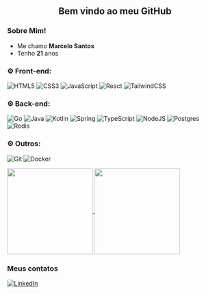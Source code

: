 
<div align='center'>
  <h2> Bem vindo ao meu GitHub </h2>
</div>

### Sobre Mim!
- Me chamo **Marcelo Santos**
- Tenho **21** anos

### :gear: Front-end:  
![HTML5](https://img.shields.io/badge/html5-%23E34F26.svg?style=for-the-badge&logo=html5&logoColor=white)
![CSS3](https://img.shields.io/badge/css3-%231572B6.svg?style=for-the-badge&logo=css3&logoColor=white)
![JavaScript](https://img.shields.io/badge/javascript-%23323330.svg?style=for-the-badge&logo=javascript&logoColor=%23F7DF1E)
![React](https://img.shields.io/badge/react-%2320232a.svg?style=for-the-badge&logo=react&logoColor=%2361DAFB)
![TailwindCSS](https://img.shields.io/badge/tailwindcss-%2338B2AC.svg?style=for-the-badge&logo=tailwind-css&logoColor=white)

### :gear: Back-end:  
![Go](https://img.shields.io/badge/go-%2300ADD8.svg?style=for-the-badge&logo=go&logoColor=white)
![Java](https://img.shields.io/badge/java-%23ED8B00.svg?style=for-the-badge&logo=openjdk&logoColor=white)
![Kotlin](https://img.shields.io/badge/kotlin-%237F52FF.svg?style=for-the-badge&logo=kotlin&logoColor=white)
![Spring](https://img.shields.io/badge/spring-boot.svg?style=for-the-badge&logo=spring-boot&logoColor=white)
![TypeScript](https://img.shields.io/badge/typescript-%23007ACC.svg?style=for-the-badge&logo=typescript&logoColor=white)
![NodeJS](https://img.shields.io/badge/node.js-6DA55F?style=for-the-badge&logo=node.js&logoColor=white)
![Postgres](https://img.shields.io/badge/postgres-%23316192.svg?style=for-the-badge&logo=postgresql&logoColor=white)
![Redis](https://img.shields.io/badge/redis-%23DD0031.svg?style=for-the-badge&logo=redis&logoColor=white)

### :gear: Outros:
![Git](https://img.shields.io/badge/GIT-E44C30?style=for-the-badge&logo=git&logoColor=white)
![Docker](https://img.shields.io/badge/docker-%230db7ed.svg?style=for-the-badge&logo=docker&logoColor=white)

<div>
  <a href="https://github.com/meopedevts/README.md">
    <img height=200 align="center" src="https://github-readme-stats.vercel.app/api?username=meopedevts&show_icons=true&theme=tokyonight" />
  </a>
  <a href="https://github.com/meopedevts/README.md">
    <img height=200 align="center" src="https://github-readme-stats.vercel.app/api/top-langs?username=meopedevts&show_icons=true&theme=tokyonight&layout=compact&langs_count=8&card_width=280" />
  </a>
</div>

### Meus contatos
[![LinkedIn](https://img.shields.io/badge/linkedin-%230077B5.svg?style=for-the-badge&logo=linkedin&logoColor=white)]("https://www.linkedin.com/in/meopedevts/")
